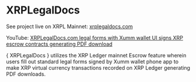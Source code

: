 # XRPLegalDocs
See project live on XRPL Mainnet: [xrplegaldocs.com](https://xrplegaldocs.com) 

YouTube: [XRPLegalDocs.com legal forms with Xumm wallet UI signs XRP escrow contracts generating PDF download](https://www.youtube.com/watch?v=5xO-xaia31o)

{ XRPLegalDocs } utilizes the XRP Ledger mainnet Escrow feature wherein users fill out standard legal forms signed by Xumm wallet phone app to make XRP virtual currency transactions recorded on XRP Ledger generating PDF downloads.
